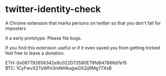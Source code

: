 # twitter-identity-check
A Chrome extension that marks persons on twitter so that you don't fall for imposters

It a early prototype. Please file bugs.

If you find this extension useful or if it even saved you from getting tricked feel free to leave a donation.

ETH: 0x087792656342e9c022D73580E79fd847866d7e15  
BTC: 1CyFwvX2TsWFn3mNHAugwGX2ijRMg77XsB